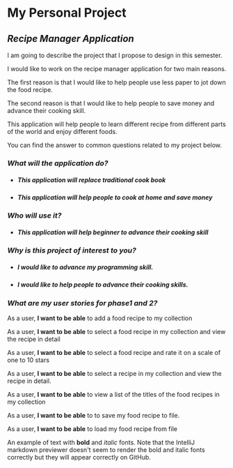 # My Personal Project 
<h2><em>Recipe Manager Application</em></h2>

<p>I am going to describe the project that I propose to design in this semester. </p>
<p>I would like to work on the recipe manager application for two main reasons.</p>
<p>The first reason is that I would like to help people use less paper to jot down the food recipe.
<p>The second reason is that I would like to help people to save money and advance their cooking skill.</p>
<p>This application will help people to learn different recipe from different parts of the world and 
enjoy different foods.</p> 
<p>You can find the answer to common questions related to my project below.</p>
 
<h3><strong><em>What will the application do? </em></strong></h3>


- <h5>This application will <strong>replace traditional cook book</strong> </h5>
- <h5>This application will help people to <strong>cook at home </strong> and save money</h5>

<h3><strong><em>Who will use it? </em></strong></h3>


- <h5>This application will help <strong>beginner</strong> to advance their cooking skill </h5>

<h3><strong><em>Why is this project of interest to you? </em></strong></h3>


- <h5>I would like to advance my programming skill. </h5>
- <h5>I would like to help people to advance their cooking skills. </h5>

<h3><strong><em>What are my user stories for phase1 and 2? </em></strong></h3>


<p>As a user, <strong> I want to be able</strong> to add a  food recipe to my collection </p>
<p>As a user, <strong> I want to be able</strong> to select a food recipe in my collection and view the recipe in detail</p>
<p>As a user, <strong> I want to be able</strong> to select a food recipe and rate it on a scale of one to 10 stars</p>
<p>As a user, <strong> I want to be able</strong> to select a recipe in my collection and view the recipe in detail.</p>
<p>As a user, <strong> I want to be able</strong> to view a list of the titles of the food recipes in my collection</p>
<p>As a user, <strong> I want to be able</strong> to to save my food recipe to file.</p>
<p>As a user, <strong> I want to be able</strong> to load my food recipe from file </p>



An example of text with **bold** and *italic* fonts.  Note that the IntelliJ markdown previewer doesn't seem to render 
the bold and italic fonts correctly but they will appear correctly on GitHub.